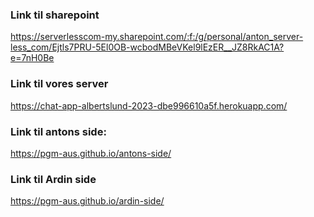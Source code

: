 ### Link til sharepoint

https://serverlesscom-my.sharepoint.com/:f:/g/personal/anton_server-less_com/Ejtls7PRU-5El0OB-wcbodMBeVKel9lEzER__JZ8RkAC1A?e=7nH0Be


### Link til vores server
https://chat-app-albertslund-2023-dbe996610a5f.herokuapp.com/


### Link til antons side:
https://pgm-aus.github.io/antons-side/


### Link til Ardin side
https://pgm-aus.github.io/ardin-side/
